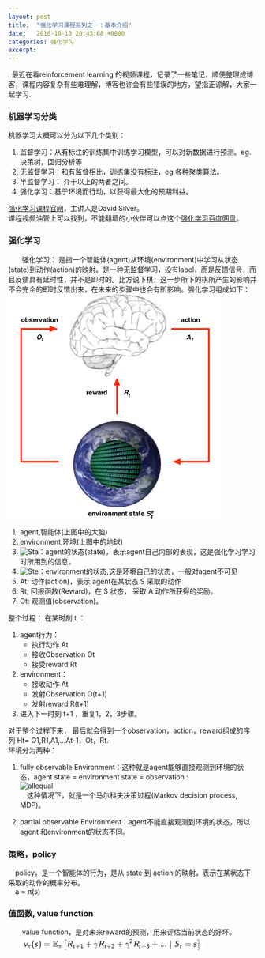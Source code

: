 ```yaml
---
layout: post
title:  "强化学习课程系列之一：基本介绍"
date:   2016-10-10 20:43:08 +0800
categories: 强化学习 
excerpt:
---
```



&ensp;最近在看reinforcement learning 的视频课程，记录了一些笔记，顺便整理成博客，课程内容复杂有些难理解，博客也许会有些错误的地方，望指正谅解，大家一起学习.  

### 机器学习分类

机器学习大概可以分为以下几个类别：  

1. 监督学习：从有标注的训练集中训练学习模型，可以对新数据进行预测。eg. 决策树，回归分析等  
2. 无监督学习：和有监督相比，训练集没有标注，eg 各种聚类算法。  
3. 半监督学习： 介于以上的两者之间。  
4. 强化学习：基于环境而行动，以获得最大化的预期利益。  

[强化学习课程官网](http://www0.cs.ucl.ac.uk/staff/d.silver/web/Teaching.html)，主讲人是David Silver。  
课程视频油管上可以找到，不能翻墙的小伙伴可以点这个[强化学习百度网盘](https://pan.baidu.com/s/10M8gA#list/path=%2F)。   

### 强化学习

&emsp;&emsp;强化学习： 是指一个智能体(agent)从环境(environment)中学习从状态(state)到动作(action)的映射。是一种无监督学习，没有label，而是反馈信号，而且反馈具有延时性，并不是即时的。比方说下棋，这一步所下的棋所产生的影响并不会完全的即时反馈出来，在未来的步骤中也会有所影响。强化学习组成如下：     
![relearning](/images/rel2/relearning.png)     

1. agent,智能体(上图中的大脑)  
2. environment,环境(上图中的地球)  
3. ![Sta](/images/rel2/sat_zpsoivwxc1w.gif)：agent的状态(state)，表示agent自己内部的表现，这是强化学习学习时所用到的信息。  
4. ![Ste](/images/rel2/sae_zps7x3vpkib.gif)：environment的状态,这是环境自己的状态，一般对agent不可见    
4. At: 动作(action)，表示 agent在某状态 S 采取的动作      
5. Rt; 回报函数(Reward)，在 S 状态， 采取 A 动作所获得的奖励。  
6. Ot: 观测值(observation)。  

整个过程：
在某时刻 t ：  

1. agent行为：    
	* 执行动作 At  
	* 接收Observation Ot  
	* 接受reward Rt  
2. environment：  
	* 接收动作 At   
	* 发射Observation O(t+1)  
	* 发射reward R(t+1)   
3. 进入下一时刻 t+1 ，重复1，2，3步骤。  

对于整个过程下来， 最后就会得到一个observation，action，reward组成的序列 Ht= O1,R1,A1,...At-1，Ot，Rt.   
环境分为两种：  

1. fully observable Environment：这种就是agent能够直接观测到环境的状态，agent state = environment state = observation :      
![allequal](/images/rel2/OAEstate_zpsang0tk5n.gif)    
&emsp;这种情况下，就是一个马尔科夫决策过程(Markov decision process, MDP)。  

2. partial observable Environment：agent不能直接观测到环境的状态，所以agent 和environment的状态不同。  

### 策略，policy 

&emsp;policy，是一个智能体的行为，是从 state 到 action 的映射，表示在某状态下采取的动作的概率分布。  
&emsp;a = π(s)  

### 值函数, value function 

&emsp;&emsp;value function，是对未来reward的预测，用来评估当前状态的好坏。  
&emsp;&emsp;![vs](/images/rel2/vs.png)  

